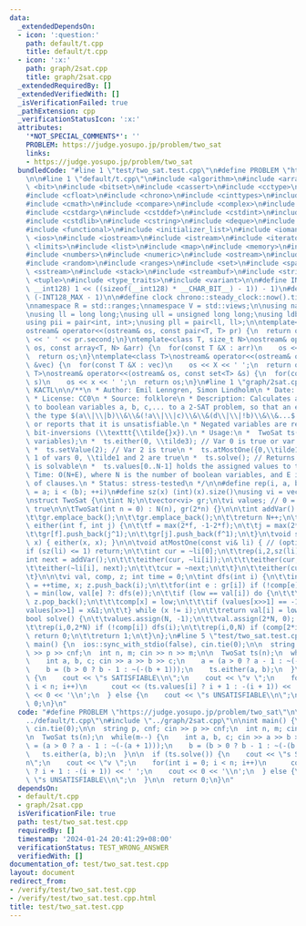 ```yaml
---
data:
  _extendedDependsOn:
  - icon: ':question:'
    path: default/t.cpp
    title: default/t.cpp
  - icon: ':x:'
    path: graph/2sat.cpp
    title: graph/2sat.cpp
  _extendedRequiredBy: []
  _extendedVerifiedWith: []
  _isVerificationFailed: true
  _pathExtension: cpp
  _verificationStatusIcon: ':x:'
  attributes:
    '*NOT_SPECIAL_COMMENTS*': ''
    PROBLEM: https://judge.yosupo.jp/problem/two_sat
    links:
    - https://judge.yosupo.jp/problem/two_sat
  bundledCode: "#line 1 \"test/two_sat.test.cpp\"\n#define PROBLEM \"https://judge.yosupo.jp/problem/two_sat\"\
    \n\n#line 1 \"default/t.cpp\"\n#include <algorithm>\n#include <array>\n#include\
    \ <bit>\n#include <bitset>\n#include <cassert>\n#include <cctype>\n#include <cfenv>\n\
    #include <cfloat>\n#include <chrono>\n#include <cinttypes>\n#include <climits>\n\
    #include <cmath>\n#include <compare>\n#include <complex>\n#include <concepts>\n\
    #include <cstdarg>\n#include <cstddef>\n#include <cstdint>\n#include <cstdio>\n\
    #include <cstdlib>\n#include <cstring>\n#include <deque>\n#include <fstream>\n\
    #include <functional>\n#include <initializer_list>\n#include <iomanip>\n#include\
    \ <ios>\n#include <iostream>\n#include <istream>\n#include <iterator>\n#include\
    \ <limits>\n#include <list>\n#include <map>\n#include <memory>\n#include <new>\n\
    #include <numbers>\n#include <numeric>\n#include <ostream>\n#include <queue>\n\
    #include <random>\n#include <ranges>\n#include <set>\n#include <span>\n#include\
    \ <sstream>\n#include <stack>\n#include <streambuf>\n#include <string>\n#include\
    \ <tuple>\n#include <type_traits>\n#include <variant>\n\n#define INT128_MAX (__int128)(((unsigned\
    \ __int128) 1 << ((sizeof(__int128) * __CHAR_BIT__) - 1)) - 1)\n#define INT128_MIN\
    \ (-INT128_MAX - 1)\n\n#define clock chrono::steady_clock::now().time_since_epoch().count()\n\
    \nnamespace R = std::ranges;\nnamespace V = std::views;\n\nusing namespace std;\n\
    \nusing ll = long long;\nusing ull = unsigned long long;\nusing ldb = long double;\n\
    using pii = pair<int, int>;\nusing pll = pair<ll, ll>;\n\ntemplate<class T>\n\
    ostream& operator<<(ostream& os, const pair<T, T> pr) {\n  return os << pr.first\
    \ << ' ' << pr.second;\n}\ntemplate<class T, size_t N>\nostream& operator<<(ostream&\
    \ os, const array<T, N> &arr) {\n  for(const T &X : arr)\n    os << X << ' ';\n\
    \  return os;\n}\ntemplate<class T>\nostream& operator<<(ostream& os, const vector<T>\
    \ &vec) {\n  for(const T &X : vec)\n    os << X << ' ';\n  return os;\n}\ntemplate<class\
    \ T>\nostream& operator<<(ostream& os, const set<T> &s) {\n  for(const T &x :\
    \ s)\n    os << x << ' ';\n  return os;\n}\n#line 1 \"graph/2sat.cpp\"\n//source:\
    \ KACTL\n\n/**\n * Author: Emil Lenngren, Simon Lindholm\n * Date: 2011-11-29\n\
    \ * License: CC0\n * Source: folklore\n * Description: Calculates a valid assignment\
    \ to boolean variables a, b, c,... to a 2-SAT problem, so that an expression of\
    \ the type $(a\\|\\|b)\\&\\&(!a\\|\\|c)\\&\\&(d\\|\\|!b)\\&\\&...$ becomes true,\
    \ or reports that it is unsatisfiable.\n * Negated variables are represented by\
    \ bit-inversions (\\texttt{\\tilde{}x}).\n * Usage:\n *  TwoSat ts(number of boolean\
    \ variables);\n *  ts.either(0, \\tilde3); // Var 0 is true or var 3 is false\n\
    \ *  ts.setValue(2); // Var 2 is true\n *  ts.atMostOne({0,\\tilde1,2}); // <=\
    \ 1 of vars 0, \\tilde1 and 2 are true\n *  ts.solve(); // Returns true iff it\
    \ is solvable\n *  ts.values[0..N-1] holds the assigned values to the vars\n *\
    \ Time: O(N+E), where N is the number of boolean variables, and E is the number\
    \ of clauses.\n * Status: stress-tested\n */\n\n#define rep(i, a, b) for(int i\
    \ = a; i < (b); ++i)\n#define sz(x) (int)(x).size()\nusing vi = vector<int>;\n\
    \nstruct TwoSat {\n\tint N;\n\tvector<vi> gr;\n\tvi values; // 0 = false, 1 =\
    \ true\n\n\tTwoSat(int n = 0) : N(n), gr(2*n) {}\n\n\tint addVar() { // (optional)\n\
    \t\tgr.emplace_back();\n\t\tgr.emplace_back();\n\t\treturn N++;\n\t}\n\n\tvoid\
    \ either(int f, int j) {\n\t\tf = max(2*f, -1-2*f);\n\t\tj = max(2*j, -1-2*j);\n\
    \t\tgr[f].push_back(j^1);\n\t\tgr[j].push_back(f^1);\n\t}\n\tvoid setValue(int\
    \ x) { either(x, x); }\n\n\tvoid atMostOne(const vi& li) { // (optional)\n\t\t\
    if (sz(li) <= 1) return;\n\t\tint cur = ~li[0];\n\t\trep(i,2,sz(li)) {\n\t\t\t\
    int next = addVar();\n\t\t\teither(cur, ~li[i]);\n\t\t\teither(cur, next);\n\t\
    \t\teither(~li[i], next);\n\t\t\tcur = ~next;\n\t\t}\n\t\teither(cur, ~li[1]);\n\
    \t}\n\n\tvi val, comp, z; int time = 0;\n\tint dfs(int i) {\n\t\tint low = val[i]\
    \ = ++time, x; z.push_back(i);\n\t\tfor(int e : gr[i]) if (!comp[e])\n\t\t\tlow\
    \ = min(low, val[e] ?: dfs(e));\n\t\tif (low == val[i]) do {\n\t\t\tx = z.back();\
    \ z.pop_back();\n\t\t\tcomp[x] = low;\n\t\t\tif (values[x>>1] == -1)\n\t\t\t\t\
    values[x>>1] = x&1;\n\t\t} while (x != i);\n\t\treturn val[i] = low;\n\t}\n\n\t\
    bool solve() {\n\t\tvalues.assign(N, -1);\n\t\tval.assign(2*N, 0); comp = val;\n\
    \t\trep(i,0,2*N) if (!comp[i]) dfs(i);\n\t\trep(i,0,N) if (comp[2*i] == comp[2*i+1])\
    \ return 0;\n\t\treturn 1;\n\t}\n};\n#line 5 \"test/two_sat.test.cpp\"\n\nint\
    \ main() {\n  ios::sync_with_stdio(false), cin.tie(0);\n\n  string p, cnf; cin\
    \ >> p >> cnf;\n  int n, m; cin >> n >> m;\n\n  TwoSat ts(n);\n  while(m--) {\n\
    \    int a, b, c; cin >> a >> b >> c;\n    a = (a > 0 ? a - 1 : ~(-(a + 1)));\n\
    \    b = (b > 0 ? b - 1 : ~(-(b + 1)));\n    ts.either(a, b);\n  }\n\n  if (ts.solve())\
    \ {\n    cout << \"s SATISFIABLE\\n\";\n    cout << \"v \";\n    for(int i = 0;\
    \ i < n; i++)\n      cout << (ts.values[i] ? i + 1 : -(i + 1)) << ' ';\n    cout\
    \ << 0 << '\\n';\n  } else {\n    cout << \"s UNSATISFIABLE\\n\";\n  }\n\n  return\
    \ 0;\n}\n"
  code: "#define PROBLEM \"https://judge.yosupo.jp/problem/two_sat\"\n\n#include \"\
    ../default/t.cpp\"\n#include \"../graph/2sat.cpp\"\n\nint main() {\n  ios::sync_with_stdio(false),\
    \ cin.tie(0);\n\n  string p, cnf; cin >> p >> cnf;\n  int n, m; cin >> n >> m;\n\
    \n  TwoSat ts(n);\n  while(m--) {\n    int a, b, c; cin >> a >> b >> c;\n    a\
    \ = (a > 0 ? a - 1 : ~(-(a + 1)));\n    b = (b > 0 ? b - 1 : ~(-(b + 1)));\n \
    \   ts.either(a, b);\n  }\n\n  if (ts.solve()) {\n    cout << \"s SATISFIABLE\\\
    n\";\n    cout << \"v \";\n    for(int i = 0; i < n; i++)\n      cout << (ts.values[i]\
    \ ? i + 1 : -(i + 1)) << ' ';\n    cout << 0 << '\\n';\n  } else {\n    cout <<\
    \ \"s UNSATISFIABLE\\n\";\n  }\n\n  return 0;\n}\n"
  dependsOn:
  - default/t.cpp
  - graph/2sat.cpp
  isVerificationFile: true
  path: test/two_sat.test.cpp
  requiredBy: []
  timestamp: '2024-01-24 20:41:29+08:00'
  verificationStatus: TEST_WRONG_ANSWER
  verifiedWith: []
documentation_of: test/two_sat.test.cpp
layout: document
redirect_from:
- /verify/test/two_sat.test.cpp
- /verify/test/two_sat.test.cpp.html
title: test/two_sat.test.cpp
---
```

